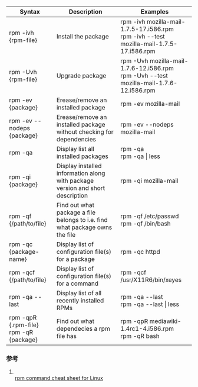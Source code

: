 ﻿| Syntax                                      | Description                                                  | Examples                                                     |
| ------------------------------------------- | ------------------------------------------------------------ | ------------------------------------------------------------ |
| rpm -ivh {rpm-file}                         | Install the package                                          | rpm -ivh mozilla-mail-1.7.5-17.i586.rpm<br/>rpm -ivh --test mozilla-mail-1.7.5-17.i586.rpm |
| rpm -Uvh {rpm-file}                         | Upgrade package                                              | rpm -Uvh mozilla-mail-1.7.6-12.i586.rpm<br/>rpm -Uvh --test mozilla-mail-1.7.6-12.i586.rpm |
| rpm -ev {package}                           | Erease/remove an installed package                           | rpm -ev mozilla-mail                                         |
| rpm -ev --nodeps {package}                  | Erease/remove an installed package without checking for dependencies | rpm -ev --nodeps mozilla-mail                                |
| rpm -qa                                     | Display list all installed packages                          | rpm -qa<br />rpm -qa \| less                                 |
| rpm -qi {package}                           | Display installed information along with package version and short description | rpm -qi mozilla-mail                                         |
| rpm -qf {/path/to/file}                     | Find out what package a file belongs to i.e. find what package owns the file | rpm -qf /etc/passwd<br/>rpm -qf /bin/bash                    |
| rpm -qc {package-name}                      | Display list of configuration file(s) for a package          | rpm -qc httpd                                                |
| rpm -qcf {/path/to/file}                    | Display list of configuration file(s) for a command          | rpm -qcf /usr/X11R6/bin/xeyes                                |
| rpm -qa --last                              | Display list of all recently installed RPMs                  | rpm -qa --last<br />rpm -qa --last \| less                   |
| rpm -qpR {.rpm-file}<br />rpm -qR {package} | Find out what dependecies a rpm file has                     | rpm -qpR mediawiki-1.4rc1-4.i586.rpm<br/>rpm -qR bash        |

### 参考
1. [	
rpm command cheat sheet for Linux](https://www.cyberciti.biz/howto/question/linux/linux-rpm-cheat-sheet.php)